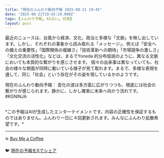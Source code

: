 ```yaml
---
title: "現在のふんわり動向予報 2025-08-21 19:45"
date: "2025-08-21T19:45:19.000Z"
tags: [ふんわり予報, AI占い, 日常]
layout: post
---
```


最近のニュースは、台風から経済、文化、政治と多様な「文脈」を映し出しています。しかし、それぞれの事象から読み取れる「メッセージ」、例えば「安全への備えの重要性」「国際関係の複雑さ」「技術革新への期待」「市場競争の激しさ」「文化交流の活性化」などは、まるでYoneda 的分布仮説のように、異なる文脈においても本質的な繋がりを感じさせます。  個々の出来事は異なっていても、社会の様々な側面が同時に動いている様子が見て取れます。まるで、多様な表現を通して、同じ「社会」という存在がその姿を現しているかのようです。


現在のふんわり動向予報：
変化の波は多方面に広がりつつも、根底には社会の繋がりが感じられます。静かに、しかし確実に未来へ向かう流れです。#KGNINJA

<br>
*この予報はAIが生成したエンターテイメントです。内容の正確性を保証するものではありません。ふんわり一日に４回更新されます。みんなにふんわり拡散希望です。*

---
☕️ [Buy Me a Coffee](https://www.buymeacoffee.com/kgninja)

🐦 [現在の予報をXでシェア](https://twitter.com/intent/tweet?text=%E7%8F%BE%E5%9C%A8%E3%81%AE%E3%81%B5%E3%82%93%E3%82%8F%E3%82%8A%E4%BA%88%E5%A0%B1%3A%20%E3%80%8C%E6%9C%80%E8%BF%91%E3%81%AE%E3%83%8B%E3%83%A5%E3%83%BC%E3%82%B9%E3%81%AF%E3%80%81%E5%8F%B0%E9%A2%A8%E3%81%8B%E3%82%89%E7%B5%8C%E6%B8%88%E3%80%81%E6%96%87%E5%8C%96%E3%80%81%E6%94%BF%E6%B2%BB%E3%81%A8%E5%A4%9A%E6%A7%98%E3%81%AA%E3%80%8C%E6%96%87%E8%84%88%E3%80%8D%E3%82%92%E6%98%A0%E3%81%97%E5%87%BA%E3%81%97%E3%81%A6%E3%81%84%E3%81%BE%E3%81%99%E3%80%82%E3%80%8D%23KGNINJA%20%E7%B6%9A%E3%81%8D%E3%81%AF%E3%83%96%E3%83%AD%E3%82%B0%E3%81%A7%EF%BC%81%F0%9F%91%87&url=https%3A%2F%2Fkg-ninja.github.io%2FFunwariyoso%2F)
